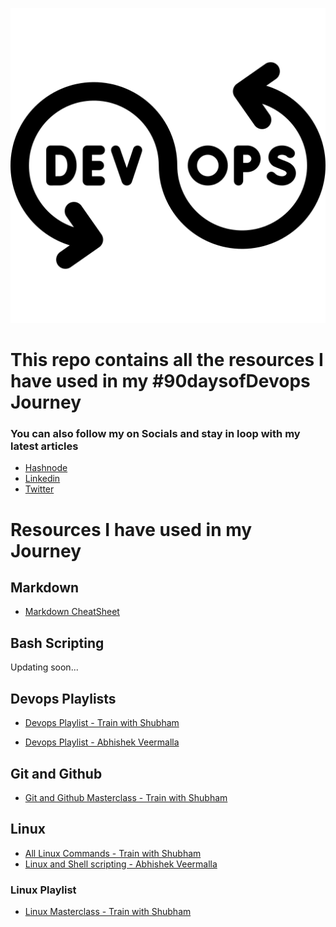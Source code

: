 ![DevOps Logo](/png/devops.png)

<h1>This repo contains all the resources I have used in my #90daysofDevops Journey</h1>

<h3> You can also follow my on Socials and stay in loop with my latest articles</h3>

- [Hashnode](dipen.hashnode.dev "Dipen's Hashnode")
- [Linkedin](linkedin.com/in/dipenr06 "Dipen's Linkedin")
- [Twitter](https://www.google.com "Dipen's Twitter")

<h1>Resources I have used in my Journey</h1>


<h2>Markdown</h2>

- [Markdown CheatSheet](https://github.com/adam-p/markdown-here/wiki/Markdown-Cheatsheet#links "Markdown Cheatsheet")

<h2>Bash Scripting</h2>

<p>Updating soon...</p>

<h2>Devops Playlists</h2>

- [Devops Playlist - Train with Shubham](https://www.youtube.com/@TrainWithShubham/videos "Train with Shubham")
  
- [Devops Playlist - Abhishek Veermalla](https://www.youtube.com/watch?v=Ou9j73aWgyE&list=PLdpzxOOAlwvIKMhk8WhzN1pYoJ1YU8Csa "Devops zero to hero")

<h2>Git and Github</h2>

- [Git and Github Masterclass - Train with Shubham](https://www.youtube.com/watch?v=AT1uxOLsCdk&pp=ygUhZ2l0IGFuZCBnaXRodWIgdHJhaW4gd2l0aCBzaHViaGFt "Git and Github")


<h2>Linux</h2>

- [All Linux Commands - Train with Shubham](https://www.youtube.com/watch?v=cF-tpknh-64&pp=ygUhbGludXggY29tbWFuZHMgdHJhaW4gd2l0aCBzaHViaGFt "All linux commands")
- [Linux and Shell scripting - Abhishek Veermalla](https://www.youtube.com/watch?v=9jw9F6mcQDo&pp=ygUibGludXggY29tbWFuZHMgYWJoaXNoZWsgdmVlcmFtYWxsYQ%3D%3D "Linux and Shell scripting")


<h3>Linux Playlist</h3>

- [Linux Masterclass - Train with Shubham](https://www.youtube.com/watch?v=39oyFIStuaI&list=PLlfy9GnSVerQr-Se9JRE_tZJk3OUoHCkh "Linux Playlist")
  
